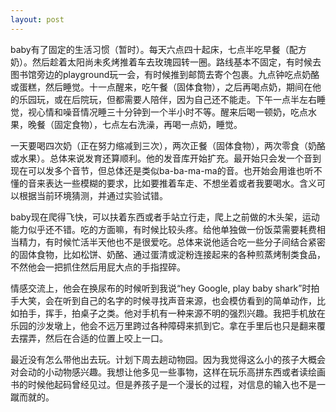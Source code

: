 ```yaml
---
layout: post
---
```


baby有了固定的生活习惯（暂时）。每天六点四十起床，七点半吃早餐（配方奶）。然后趁着太阳尚未炙烤推着车去玫瑰园转一圈。路线基本不固定，有时候去图书馆旁边的playground玩一会，有时候推到邮筒去寄个包裹。九点钟吃点奶酪或蛋糕，然后睡觉。十一点醒来，吃午餐（固体食物），之后再喝点奶，期间在他的乐园玩，或在后院玩，但都需要人陪伴，因为自己还不能走。下午一点半左右睡觉，视心情和噪音情况睡三十分钟到一个半小时不等。醒来后喝一顿奶，吃点水果，晚餐（固定食物），七点左右洗澡，再喝一点奶，睡觉。

一天要喝四次奶（正在努力缩减到三次），两次正餐（固体食物），两次零食（奶酪或水果）。总体来说发育还算顺利。他的发音库开始扩充。最开始只会发一个音到现在可以发多个音节，但总体还是类似ba-ba-ma-ma的音。也开始会用谁也听不懂的音来表达一些模糊的要求，比如要推着车走、不想坐着或者我要喝水。含义可以根据当前环境猜测，并通过实验试错。

baby现在爬得飞快，可以扶着东西或者手站立行走，爬上之前做的木头架，运动能力似乎还不错。吃的方面嘛，有时候比较头疼。给他单独做一份饭菜需要耗费相当精力，有时候忙活半天他也不是很爱吃。总体来说他适合吃一些分子间结合紧密的固体食物，比如松饼、奶酪、通过蛋清或淀粉连接起来的各种煎蒸烤制类食品，不然他会一把抓住然后用屁大点的手指捏碎。

情感交流上，他会在换尿布的时候听到我说“hey Google, play baby shark”时拍手大笑，会在听到自己的名字的时候寻找声音来源，也会模仿看到的简单动作，比如拍手，挥手，拍桌子之类。他对手机有一种来源不明的强烈兴趣。我把手机放在乐园的沙发墩上，他会不远万里跨过各种障碍来抓到它。拿在手里后也只是翻来覆去摆弄，然后在合适的位置上咬上一口。

最近没有怎么带他出去玩。计划下周去趟动物园。因为我觉得这么小的孩子大概会对会动的小动物感兴趣。我想让他多见一些事物，这样在玩乐高拼东西或者读绘画书的时候他起码曾经见过。但是养孩子是一个漫长的过程，对信息的输入也不是一蹴而就的。